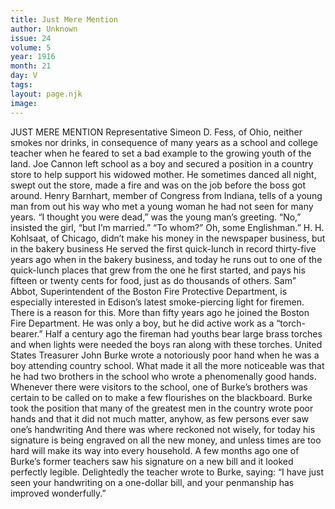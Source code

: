 ```yaml
---
title: Just Mere Mention
author: Unknown
issue: 24
volume: 5
year: 1916
month: 21
day: V
tags:
layout: page.njk
image:
---
```

JUST MERE MENTION      Representative Simeon D. Fess, of Ohio, neither smokes nor drinks, in consequence of many years as a school and college teacher when he feared to set a bad example to the growing youth of the land.       Joe Cannon left school as a boy and secured a position in a country store to help support his widowed mother. He sometimes danced all night, swept out the store, made a fire and was on the job before the boss got around.       Henry Barnhart, member of Congress from Indiana, tells of a young man from out his way who met a young woman he had not seen for many years.   “I thought you were dead,” was the young man’s greeting.   “No,” insisted the girl, “but I’m married.”   “To whom?”   Oh, some Englishman.”      H. H. Kohlsaat, of Chicago, didn’t make his money in the newspaper business, but in the bakery business He served the first quick-lunch in record thirty-five years ago when in the bakery business, and today he runs out to one of the quick-lunch places that grew from the one he first started, and pays his fifteen or twenty cents for food, just as do thousands of others.      Sam” Abbot, Superintendent of the Boston Fire Protective Department, is especially interested in Edison’s latest smoke-piercing light for firemen. There is a reason for this. More than fifty years ago he joined the Boston Fire Department. He was only a boy, but he did active work as a “torch-bearer.” Half a century ago the fireman had youths bear large brass torches and when lights were needed the boys ran along with these torches.       United States Treasurer John Burke wrote a notoriously poor hand when he was a boy attending country school. What made it all the more noticeable was that he had two brothers in the school who wrote a phenomenally good hands. Whenever there were visitors to the school, one of Burke’s brothers was certain to be called on to make a few flourishes on the blackboard. Burke took the position that many of the greatest men in the country wrote poor hands and that it did not much matter, anyhow, as few persons ever saw one’s handwriting And there was where reckoned not wisely, for today his signature is being engraved on all the new money, and unless times are too hard will make its way into every household.    A few months ago one of Burke’s former teachers saw his signature on a new bill and it looked perfectly legible.   Delightedly the teacher wrote to Burke, saying:    “I have just seen your handwriting on a one-dollar bill, and your penmanship has improved wonderfully.”   




